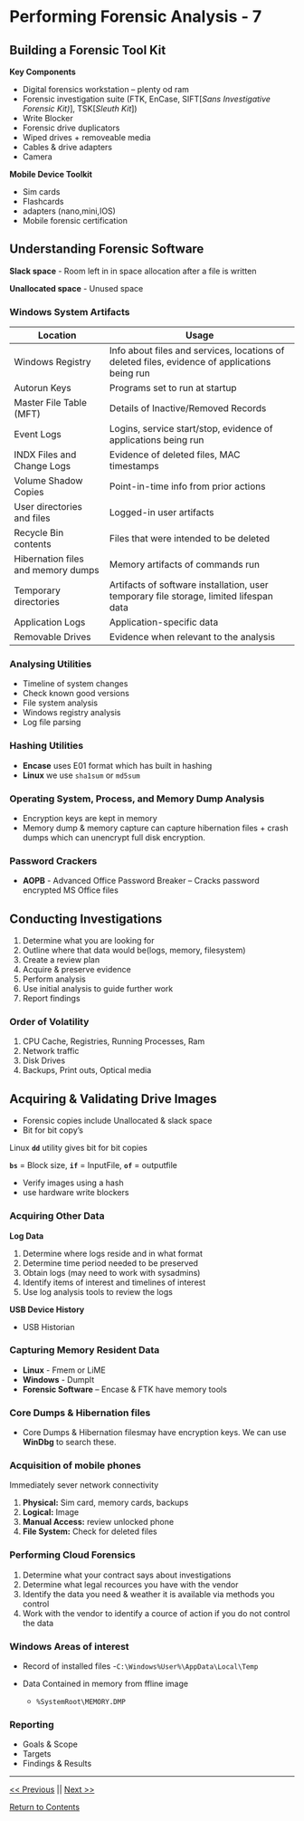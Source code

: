# Performing Forensic Analysis  - 7

## Building a Forensic Tool Kit  

**Key Components**
 -  Digital forensics workstation – plenty od ram
 - Forensic investigation suite (FTK, EnCase, SIFT[*Sans Investigative Forensic Kit)*], TSK[*Sleuth Kit*])
 - Write Blocker
 - Forensic drive duplicators
 - Wiped drives + removeable media
 - Cables & drive adapters
 - Camera
 
**Mobile Device Toolkit**
 - Sim cards
 - Flashcards
 - adapters (nano,mini,IOS)
 - Mobile forensic certification
 
## Understanding Forensic Software

**Slack space** - Room left in in space allocation after a file is written  

**Unallocated space** - Unused space  

### Windows System Artifacts
|Location|Usage|
|------------|-----|
|Windows Registry|Info about files and services, locations of deleted files, evidence of applications being run|
|Autorun Keys|Programs set to run at startup|
|Master File Table (MFT)|Details of Inactive/Removed Records|
|Event Logs|Logins, service start/stop, evidence of applications being run|
|INDX Files and Change Logs|Evidence of deleted files, MAC timestamps|
|Volume Shadow Copies|Point-in-time info from prior actions|
|User directories and files|Logged-in user artifacts|
|Recycle Bin contents|Files that were intended to be deleted|
|Hibernation files and memory dumps|	Memory artifacts of commands run|
|Temporary directories|Artifacts of software installation, user temporary file storage, limited lifespan data|
|Application Logs|Application-specific data|
|Removable Drives|Evidence when relevant to the analysis|


### Analysing Utilities

 - Timeline of system changes
 - Check known good versions
 - File system analysis
 - Windows registry analysis
 - Log file parsing 
 
### Hashing Utilities

 - **Encase** uses E01 format which has built in hashing
 - **Linux** we use <code>sha1sum</code> or <code>md5sum</code>
 
### Operating System, Process, and Memory Dump Analysis

 - Encryption keys are kept in memory
 - Memory dump & memory capture can capture hibernation files + crash dumps which can unencrypt full disk encryption.
 
### Password Crackers

 - **AOPB** - Advanced Office Password Breaker – Cracks password encrypted MS Office files

## Conducting Investigations

1.	Determine what you are looking for 
2.	Outline where that data would be(logs, memory, filesystem)
3.	Create a review plan
4.	Acquire & preserve evidence
5.	Perform analysis
6.	Use initial analysis to guide further work
7.	Report findings

### Order of Volatility

1.	CPU Cache, Registries, Running Processes, Ram
2.	Network traffic
3.	Disk Drives
4.	Backups, Print outs, Optical media

## Acquiring & Validating Drive Images

 - Forensic copies include Unallocated & slack space
 - Bit for bit copy’s  
 
Linux <code>**dd**</code> utility gives bit for bit copies  

<code>**bs**</code> = Block size, <code>**if**</code> = InputFile, <code>**of**</code> = outputfile  

 - Verify images using a hash
 - use hardware write blockers  
 
### Acquiring Other Data

**Log Data**  
1.	Determine where logs reside and in what format
2.	Determine time period needed to be preserved 
3.	Obtain logs (may need to work with sysadmins)
4.	Identify items of interest and timelines of interest
5.	Use log analysis tools to review the logs

**USB Device History**  
-	USB Historian

### Capturing Memory Resident Data

 - **Linux** - Fmem or LiME
 - **Windows** - DumpIt
 - **Forensic Software** – Encase & FTK have memory tools
 
### Core Dumps & Hibernation files 
 - Core Dumps & Hibernation filesmay have encryption keys. We can use **WinDbg** to search these.  

### Acquisition of mobile phones

Immediately sever network connectivity  
1.	**Physical:** Sim card, memory cards, backups
2.	**Logical:** Image
3.	**Manual Access:** review unlocked phone
4.	**File System:** Check for deleted files

### Performing Cloud Forensics

1. Determine what your contract says about investigations
2. Determine what legal recources you have with the vendor
3. Identify the data you need & weather it is available via methods you control
4. Work with the vendor to identify a cource of action if you do not control the data

### Windows Areas of interest

 - Record of installed files
   -<code>C:\Windows\%User%\AppData\Local\Temp</code>

 - Data Contained in memory from ffline image
   - <code>%SystemRoot\MEMORY.DMP</code>

### Reporting
 - Goals & Scope
 - Targets
 - Findings & Results

____________________

<a href="https://github.com/ReefMeeter/CySA/blob/master/06.%20Analysing%20Symptoms%20for%20Incident%20Response.md"><< Previous</a> || <a href="https://github.com/ReefMeeter/CySA/blob/master/08.%20Recovery%20%26%20Post-Incident%20Response.md">Next >></a>  


<a href="https://github.com/ReefMeeter/CySA/blob/master/README.md">Return to Contents</a>

